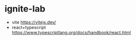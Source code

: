 # ignite-lab

- vite https://vitejs.dev/
- react+typescript https://www.typescriptlang.org/docs/handbook/react.html
